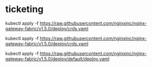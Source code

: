 # ticketing

kubectl apply -f https://raw.githubusercontent.com/nginxinc/nginx-gateway-fabric/v1.5.0/deploy/crds.yaml

kubectl apply -f https://raw.githubusercontent.com/nginxinc/nginx-gateway-fabric/v1.5.0/deploy/crds.yaml

kubectl apply -f https://raw.githubusercontent.com/nginxinc/nginx-gateway-fabric/v1.5.0/deploy/default/deploy.yaml